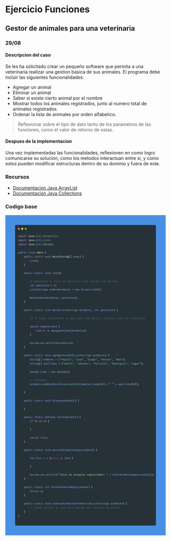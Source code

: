 # Ejercicio Funciones

## Gestor de animales para una veterinaria

### 29/08

#### Descripcion del caso
Se les ha solicitado crear un pequeño software que permita a una veterinaria realizar una gestion basica de sus animales.
El programa debe incluir las siguientes funcionalidades: 
- Agregar un animal
- Eliminar un animal
- Saber si existe cierto animal por el nombre
- Mostrar todos los animales registrados, junto al numero total de animales registrados.
- Ordenar la lista de animales por orden alfabetico.

> Reflexionar sobre el tipo de dato tanto de los parametros de las funciones, como el valor de retorno de estas.

#### Despues de la implementacion
Una vez implementadas las funcionalidades, reflexionen en como logro comunicarse su solucion, como los metodos interactuan entre si, y como estos pueden modificar estructuras dentro de su dominio y fuera de este.

### Recursos

- [Documentacion Java ArrayList](https://docs.oracle.com/en/java/javase/17/docs/api/java.base/java/util/ArrayList.html)
- [Documentacion Java Collections](https://docs.oracle.com/en/java/javase/17/docs/api/java.base/java/util/Collections.html)

### Codigo base

![Codigo](https://github.com/mochaccin/icc490-methods/blob/main/carbon.png)
